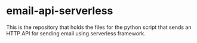 # email-api-serverless
This is the repository that holds the files for the python script that sends an HTTP API for sending email using serverless framework.
